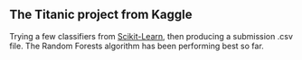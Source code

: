 ## The Titanic project from Kaggle
Trying a few classifiers from [Scikit-Learn](http://scikit-learn.org/stable/index.html), then producing a submission .csv file. The Random Forests algorithm has been performing best so far.
